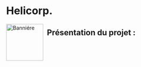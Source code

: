 <h1> Helicorp. </h1>

<img src="https://cdn.discordapp.com/attachments/517058187715805191/702438634690838608/HighResScreenShot_2017-03-21_21-26-31.jpg"
     alt="Banniére"
     style="width:100px;float: left; margin-right: 10px;" />
     
<h2> Présentation du projet : </h2>
